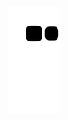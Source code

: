   ![Snake animation](https://github.com/ram28o2/ram28o2/blob/output/github-contribution-grid-snake.svg)
  

